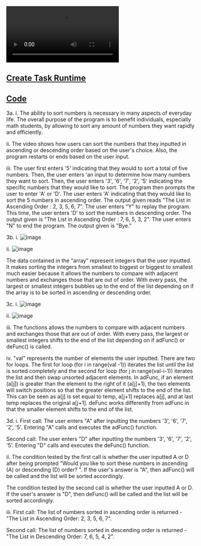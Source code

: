   <div id="video_wrapper">
    <video autoplay loop>
        <source src="https://drive.google.com/uc?export=view&id=1kAw4XIS3JH_cpTHGMRsV0mwl7dcFz2wq" type="video/mp4">
    </video>
  </div>


## [Create Task Runtime](https://youtu.be/d4VY_ZqJ9R0)
## [Code](https://github.com/gigiguan/gigiguan.github.io/blob/main/src/create.py)
3a.
i. The ability to sort numbers is necessary in many aspects of everyday life. The overall purpose of the program is to benefit individuals, especially math students, by allowing to sort any amount of numbers they want rapidly and efficiently. 

ii. The video shows how users can sort the numbers that they inputted in ascending or descending order based on the user's choice. Also, the program restarts or ends based on the user input.

iii. The user first enters '5' indicating that they would to sort a total of five numbers. Then, the user enters 'an input to determine how many numbers they want to sort. Then, the user enters '3', '6', '7', '2', '5' indicating the specific numbers that they would like to sort. The program then prompts the user to enter 'A' or 'D'. The user enters 'A' indicating that they would like to sort the 5 numbers in ascending order. The output given reads "The List in Ascending Order : 2, 3, 5, 6, 7". The user enters "Y" to replay the program. This time, the user enters 'D' to sort the numbers in descending order. The output given is "The List in Ascending Order : 7, 6, 5, 3, 2". The user enters "N" to end the program. The output given is "Bye."

3b. 
i. 
![image](https://user-images.githubusercontent.com/89219495/155937154-d511d67c-ff72-4f65-b787-6ebdca129bd8.png)

ii. 
![image](https://user-images.githubusercontent.com/89219495/155937108-e6ffaf59-ef5e-4931-89c3-58b5e91c3db0.png)

The data contained in the “array” represent integers that the user inputted. It makes sorting the integers from smallest to biggest or biggest to smallest much easier because it allows the numbers to compare with adjacent numbers and exchanges those that are out of order. With every pass, the largest or smallest integers bubbles up to the end of the list depending on if the array is to be sorted in ascending or descending order. 


3c.
i. 
![image](https://user-images.githubusercontent.com/89219495/155937082-0be23b54-e195-4edf-8b70-79c97371fe35.png)

ii. 
![image](https://user-images.githubusercontent.com/89219495/155937203-197a91fd-a64b-47cb-80f8-0558d5c6973d.png)

iii. The functions allows the numbers to compare with adjacent numbers and exchanges those that are out of order. With every pass, the largest or smallest integers shifts to the end of the list depending on if adFunc() or deFunc() is called.

iv. "val" represents the number of elements the user inputted. There are two for loops. The first for loop (for i in range(val -1)) iterates the list until the list is sorted completely and the second for loop (for j in range(val-i-1)) iterates the list and then swap unsorted adjacent elements. In adFunc, if an element (a[j]) is greater than the element to the right of it (a[j]+1), the two elements will switch positions so that the greater element shifts to the end of the list. This can be seen as a[j] is set equal to temp, a[j+1] replaces a[j], and at last temp replaces the original a[j+1]. deFunc works differently from adFunc in that the smaller element shifts to the end of the list.

3d.
i. 
First call: The user enters "A" after inputting the numbers '3', '6', '7', '2', '5'. Entering "A" calls and executes the adFunc() function.

Second call: The user enters "D" after inputting the numbers '3', '6', '7', '2', '5'. Entering "D" calls and executes the deFunc() function. 

ii. 
The condition tested by the first call is whether the user inputted A or D after being prompted "Would you like to sort these numbers in ascending (A) or descending (D) order? ". If the user's answer is "A", then adFunc() will be called and the list will be sorted accordingly.

The condition tested by the second call is whether the user inputted A or D. If the user's answer is "D", then deFunc() will be called and the list will be sorted accordingly.

iii.
First call: The list of numbers sorted in ascending order is returned - "The List in Ascending Order: 2, 3, 5, 6, 7".

Second call: The list of numbers sorted in descending order is returned - "The List in Descending Order: 7, 6, 5, 4, 2".
